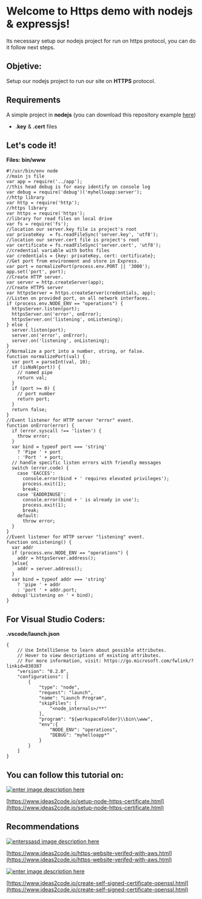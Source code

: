 # Welcome to Https demo with nodejs & expressjs!

Its necessary setup our nodejs project for run on https protocol, you can do it follow next steps.


## Objetive:

 Setup our nodejs project to run our site on **HTTPS** protocol.

## Requirements

 A simple project in **nodejs** (you can download this repository example [here](https://github.com/ideas2codeweb/nodejs-expressjs-with-https))
-   **.key** & **.cert** files


## Let's code it!  

**Files:**
**bin/www**

    #!/usr/bin/env node
    //main js file
    var app = require('../app');
    //this head debug is for easy identify on console log
    var debug = require('debug')('myhelloapp:server');
    //http library
    var http = require('http');
    //https library
    var https = require('https');
    //library for read files on local drive
    var fs = require('fs');
    //location our server.key file is project's root
    var privateKey  = fs.readFileSync('server.key', 'utf8');
    //location our server.cert file is project's root
    var certificate = fs.readFileSync('server.cert', 'utf8');
    //credential variable with boths files
    var credentials = {key: privateKey, cert: certificate};
    //Get port from environment and store in Express.
    var port = normalizePort(process.env.PORT || '3000');
    app.set('port', port);
    //Create HTTP server.
    var server = http.createServer(app);
    //Create HTTPS server
    var httpsServer = https.createServer(credentials, app);
    //Listen on provided port, on all network interfaces.
    if (process.env.NODE_ENV == "operations") {
      httpsServer.listen(port);
      httpsServer.on('error', onError);
      httpsServer.on('listening', onListening);
    } else {
      server.listen(port);
      server.on('error', onError);
      server.on('listening', onListening);
    }
    //Normalize a port into a number, string, or false.
    function normalizePort(val) {
      var port = parseInt(val, 10);
      if (isNaN(port)) {
        // named pipe
        return val;
      }
      if (port >= 0) {
        // port number
        return port;
      }
      return false;
    }
    //Event listener for HTTP server "error" event.
    function onError(error) {
      if (error.syscall !== 'listen') {
        throw error;
      }
      var bind = typeof port === 'string'
        ? 'Pipe ' + port
        : 'Port ' + port;
      // handle specific listen errors with friendly messages
      switch (error.code) {
        case 'EACCES':
          console.error(bind + ' requires elevated privileges');
          process.exit(1);
          break;
        case 'EADDRINUSE':
          console.error(bind + ' is already in use');
          process.exit(1);
          break;
        default:
          throw error;
      }
    }
    //Event listener for HTTP server "listening" event.
    function onListening() {
      var addr
      if (process.env.NODE_ENV == "operations") {
        addr = httpsServer.address();
      }else{
        addr = server.address();
      }
      var bind = typeof addr === 'string'
        ? 'pipe ' + addr
        : 'port ' + addr.port;
      debug('Listening on ' + bind);
    }

## For Visual Studio Coders:

**.vscode/launch.json**

    {
        // Use IntelliSense to learn about possible attributes.
        // Hover to view descriptions of existing attributes.
        // For more information, visit: https://go.microsoft.com/fwlink/?linkid=830387
        "version": "0.2.0",
        "configurations": [
            {
                "type": "node",
                "request": "launch",
                "name": "Launch Program",
                "skipFiles": [
                    "<node_internals>/**"
                ],
                "program": "${workspaceFolder}\\bin\\www",
                "env":{
                    "NODE_ENV": "operations",
                    "DEBUG": "myhelloapp*"
                }
            }
        ]
    }

## You can follow this tutorial on: 

[![enter image description here](https://www.ideas2code.io/wp-content/uploads/2020/08/portada-1-590x295.jpg)](https://www.ideas2code.io/setup-node-https-certificate.html)

[https://www.ideas2code.io/setup-node-https-certificate.html](https://www.ideas2code.io/setup-node-https-certificate.html)

## Recommendations

[![enterssasd image description here](https://www.ideas2code.io/wp-content/uploads/2020/08/aws2-590x295.jpg)](https://www.ideas2code.io/https-website-verifed-with-aws.html)

[https://www.ideas2code.io/https-website-verifed-with-aws.html](https://www.ideas2code.io/https-website-verifed-with-aws.html)



[![enter image description here](https://www.ideas2code.io/wp-content/uploads/2020/08/create-https-certificate-openssl.fw_-590x295.png)](https://www.ideas2code.io/create-self-signed-certificate-openssl.html)

[https://www.ideas2code.io/create-self-signed-certificate-openssl.html](https://www.ideas2code.io/create-self-signed-certificate-openssl.html)
